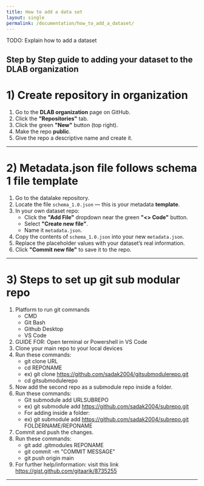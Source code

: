 ```yaml
---
title: How to add a data set
layout: single
permalink: /documentation/how_to_add_a_dataset/
---
```


TODO: Explain how to add a dataset

Step by Step guide to adding your dataset to the DLAB organization
--

#  1) Create repository in organization

1. Go to the **DLAB organization** page on GitHub.
2. Click the **"Repositories"** tab.
3. Click the green **"New"** button (top right).
4. Make the repo **public**. 
5. Give the repo a descriptive name and create it.

***

#  2) Metadata.json file follows schema 1 file template

1. Go to the datalake repository.
2. Locate the file `schema_1.0.json` — this is your metadata **template**.
3. In your own dataset repo:
   - Click the **"Add File"** dropdown near the green **"<> Code"** button.
   - Select **"Create new file"**.
   - Name it `metadata.json`.
5. Copy the contents of `schema_1.0.json` into your new `metadata.json`.
6. Replace the placeholder values with your dataset’s real information.
7. Click **"Commit new file"** to save it to the repo.

***

# 3) Steps to set up git sub modular repo

1. Platform to run git commands
   - CMD
   - Git Bash
   - Github Desktop
   - VS Code
2. GUIDE FOR: Open terminal or Powershell in VS Code
3. Clone your main repo to your local devices
4. Run these commands:
   - git clone URL
   - cd REPONAME
   - ex) git clone https://github.com/sadak2004/gitsubmodulerepo.git
   - cd gitsubmodulerepo
5. Now add the second repo as a submodule repo inside a folder.
6. Run these commands:
   - Git submodule add URLSUBREPO
   - ex) git submodule add https://github.com/sadak2004/subrepo.git
   - For adding inside a folder:
   - ex) git submodule add https://github.com/sadak2004/subrepo.git FOLDERNAME/REPONAME
7. Commit and push the changes.
8. Run these commands:
   - git add .gitmodules REPONAME
   - git commit -m "COMMIT MESSAGE"
   - git push origin main
9. For further help/information: visit this link https://gist.github.com/gitaarik/8735255


***

